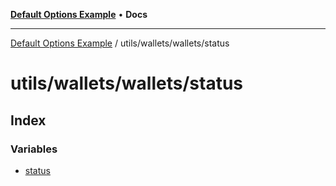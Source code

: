 [**Default Options Example**](../../../../README.md) • **Docs**

***

[Default Options Example](../../../../modules.md) / utils/wallets/wallets/status

# utils/wallets/wallets/status

## Index

### Variables

- [status](variables/status.md)
